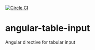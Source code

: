 [![Circle CI](https://circleci.com/gh/jthibeaux/angular-input-table.svg?style=svg)](https://circleci.com/gh/jthibeaux/angular-input-table)

# angular-table-input
Angular directive for tabular input
